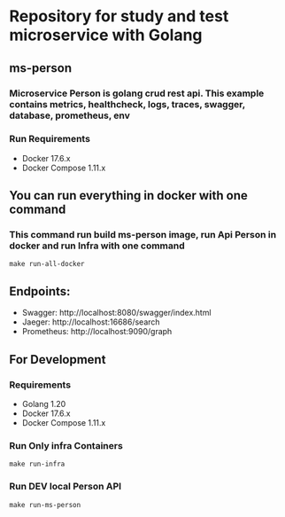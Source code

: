 # Repository for study and test microservice with Golang

## **ms-person**
### Microservice Person  is golang crud rest api. This example contains metrics, healthcheck, logs, traces, swagger, database, prometheus, env

### Run Requirements
* Docker 17.6.x
* Docker Compose 1.11.x

## You can run everything in docker with one command
### This command run build ms-person image, run Api Person in docker and run Infra with one command
```
make run-all-docker
```

## Endpoints:
- Swagger: http://localhost:8080/swagger/index.html
- Jaeger: http://localhost:16686/search
- Prometheus: http://localhost:9090/graph


## For Development
### Requirements
* Golang 1.20
* Docker 17.6.x
* Docker Compose 1.11.x

### Run Only infra Containers
```
make run-infra
```

### Run DEV local Person API
```
make run-ms-person
```



